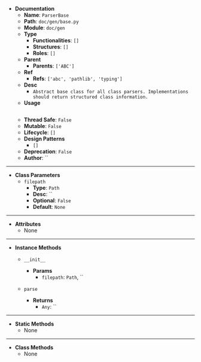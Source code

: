 - **Documentation**
    - **Name**: `ParserBase`
    - **Path**: `doc/gen/base.py`
    - **Module**: `doc/gen`
    - **Type**
        - **Functionalities**: `[]`
        - **Structures**: `[]`
        - **Roles**: `[]`
    - **Parent**
        - **Parents**: `['ABC']`
    - **Ref**
        - **Refs**: `['abc', 'pathlib', 'typing']`
    - **Desc**
        - `Abstract base class for all class parsers.
Implementations should return structured class information.`
    - **Usage**
        ```python
        
        ```
    - **Thread Safe**: `False`
    - **Mutable**: `False`
    - **Lifecycle**: `[]`
    - **Design Patterns**
        - `[]`
    - **Deprecation**: `False`
    - **Author**: ``

---

- **Class Parameters**
    - `filepath`
        - **Type**: `Path`
        - **Desc**: ``
        - **Optional**: `False`
        - **Default**: `None`

---

- **Attributes**
    - None

---

- **Instance Methods**
    - `__init__`

        - **Params**
            - `filepath`: `Path`, ``



    - `parse`


        - **Returns**
            - `Any`: ``



---

- **Static Methods**
    - None

---

- **Class Methods**
    - None
